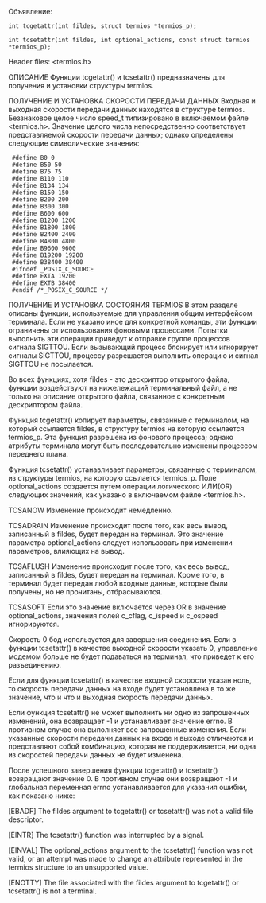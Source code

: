 Объявление:

    int tcgetattr(int fildes, struct termios *termios_p);

    int tcsetattr(int fildes, int optional_actions, const struct termios *termios_p);

Header files:
    <termios.h>

ОПИСАНИЕ
Функции tcgetattr() и tcsetattr() предназначены для получения и установки структуры termios.


ПОЛУЧЕНИЕ И УСТАНОВКА СКОРОСТИ ПЕРЕДАЧИ ДАННЫХ
Входная и выходная скорости передачи данных находятся в структуре termios.  Беззнаковое целое число speed_t типизировано в включаемом файле <termios.h>. Значение целого числа непосредственно соответствует представляемой скорости передачи данных; однако определены следующие символические значения:

     #define B0 0
     #define B50 50
     #define B75 75
     #define B110 110
     #define B134 134
     #define B150 150
     #define B200 200
     #define B300 300
     #define B600 600
     #define B1200 1200
     #define B1800 1800
     #define B2400 2400
     #define B4800 4800
     #define B9600 9600
     #define B19200 19200
     #define B38400 38400
     #ifndef _POSIX_C_SOURCE
     #define EXTA 19200
     #define EXTB 38400
     #endif /*_POSIX_C_SOURCE */

ПОЛУЧЕНИЕ И УСТАНОВКА СОСТОЯНИЯ TERMIOS
В этом разделе описаны функции, используемые для управления общим интерфейсом терминала.  Если не указано иное для конкретной команды, эти функции ограничены от использования фоновыми процессами.  Попытки выполнить эти операции приведут к отправке группе процессов сигнала SIGTTOU.  Если вызывающий процесс блокирует или игнорирует сигналы SIGTTOU, процессу разрешается выполнить операцию и сигнал SIGTTOU не посылается.

Во всех функциях, хотя fildes - это дескриптор открытого файла, функции воздействуют на нижележащий терминальный файл, а не только на описание открытого файла, связанное с конкретным дескриптором файла.

Функция tcgetattr() копирует параметры, связанные с терминалом, на который ссылается fildes, в структуру termios на которую ссылается termios_p.  Эта функция разрешена из фонового процесса; однако атрибуты терминала могут быть последовательно изменены процессом переднего плана.

Функция tcsetattr() устанавливает параметры, связанные с терминалом, из структуры termios, на которую ссылается termios_p.  Поле optional_actions создается путем операции логического ИЛИ(OR) следующих значений, как указано в включаемом файле <termios.h>.

TCSANOW 
Изменение происходит немедленно.

TCSADRAIN 
Изменение происходит после того, как весь вывод, записанный в fildes, будет передан на терминал.  Это значение параметра optional_actions следует использовать при изменении параметров, влияющих на вывод.

TCSAFLUSH 
Изменение происходит после того, как весь вывод, записанный в fildes, будет передан на терминал.  Кроме того, в терминал будет передан любой входные данные, которые были получены, но не прочитаны, отбрасываются.

TCSASOFT 
Если это значение включается через OR в значение optional_actions, значения полей c_cflag, c_ispeed и c_ospeed игнорируются.

Скорость 0 бод используется для завершения соединения.  Если в функции tcsetattr() в качестве выходной скорости указать 0, управление модемом больше не будет подаваться на терминал, что приведет к его разъединению.

Если для функции tcsetattr() в качестве входной скорости указан ноль, то скорость передачи данных на входе будет установлена в то же значение, что и что и выходная скорость передачи данных.

Если функция tcsetattr() не может выполнить ни одно из запрошенных изменений, она возвращает -1 и устанавливает значение errno. В противном случае она выполняет все запрошенные изменения. Если указанные скорости передачи данных на входе и выходе отличаются и представляют собой комбинацию, которая не поддерживается, ни одна из скоростей передачи данных не будет изменена.

После успешного завершения функции tcgetattr() и tcsetattr() возвращают значение 0. В противном случае они возвращают -1 и глобальная переменная errno устанавливается для указания ошибки, как показано ниже:

[EBADF]
The fildes argument to tcgetattr() or tcsetattr() was not a valid file descriptor.

[EINTR]
The tcsetattr() function was interrupted by a signal.

[EINVAL]
The optional_actions argument to the tcsetattr() function was not valid, or an attempt was made to change an attribute represented in the termios structure to an unsupported value.

[ENOTTY]
The file associated with the fildes argument to tcgetattr() or tcsetattr() is not a terminal.